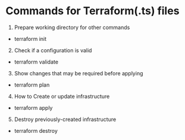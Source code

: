 # Commands for Terraform(.ts) files

1. Prepare working directory for other commands
  - terraform init
2. Check if a configuration is valid
  - terraform validate
3. Show changes that may be required before applying
  - terraform plan
4. How to Create or update infrastructure
  - terraform apply
5. Destroy previously-created infrastructure
  - terraform destroy
